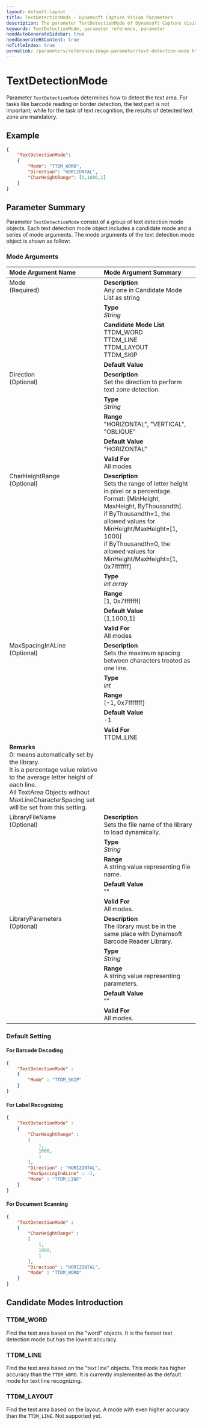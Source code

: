 ```yaml
---
layout: default-layout
title: TextDetectionMode - Dynamsoft Capture Vision Parameters
description: The parameter TextDetectionMode of Dynamsoft Capture Vision is for detecting texts on an image.
keywords: TextDetectionMode, parameter reference, parameter
needAutoGenerateSidebar: true
needGenerateH3Content: true
noTitleIndex: true
permalink: /parameters/reference/image-parameter/text-detection-mode.html
---
```



# TextDetectionMode

Parameter `TextDetectionMode` determines how to detect the text area. For tasks like barcode reading or border detection, the text part is not important; while for the task of text recognition, the results of detected text zone are mandatory.

## Example

```json
{
    "TextDetectionMode":
    {
        "Mode": "TTDM_WORD",
        "Direction": "HORIZONTAL",
        "CharHeightRange": [1,1000,1]
    }
}
```

## Parameter Summary

Parameter `TextDetectionMode` consist of a group of text detection mode objects. Each text detection mode object includes a candidate mode and a series of mode arguments. The mode arguments of the text detection mode object is shown as follow:

### Mode Arguments

<table style = "text-align:left">
    <thead>
        <tr>
            <th nowrap="nowrap">Mode Argument Name</th>
            <th nowrap="nowrap">Mode Argument Summary</th>
        </tr>
    </thead>
    <tr>
        <td rowspan = "4" style="vertical-align:text-top">Mode<br>(Required)</td>
        <td><b>Description</b><br>Any one in Candidate Mode List as string
        </td>
    </tr>
    <tr>
        <td><b>Type</b><br><i>String</i>
        </td>
    </tr>
    <tr>
        <td><b>Candidate Mode List</b><br>TTDM_WORD
            <br>TTDM_LINE
            <br>TTDM_LAYOUT
            <br>TTDM_SKIP
        </td>
    </tr>
    <tr>
        <td><b>Default Value</b><br>
        </td>
    </tr>
    <tr>
        <td rowspan = "5" style="vertical-align:text-top">Direction<br>(Optional)</td>
        <td><b>Description</b><br>Set the direction to perform text zone detection.
        </td>
    </tr>
    <tr>
        <td><b>Type</b><br><i>String</i>
        </td>
    </tr>
    <tr>
        <td><b>Range</b><br>"HORIZONTAL", "VERTICAL", "OBLIQUE"
        </td>
    </tr>
    <tr>
        <td><b>Default Value</b><br>"HORIZONTAL"
        </td>
    </tr>
    <tr>
        <td><b>Valid For</b><br>All modes
        </td>
    </tr>
    <tr>
        <td rowspan = "5" style="vertical-align:text-top">CharHeightRange<br>(Optional)</td>
        <td><b>Description</b><br>Sets the range of letter height in pixel or a percentage.
        <br>Format: [MinHeight, MaxHeight, ByThousandth].
        <br>if ByThousandth=1, the allowed values for MinHeight/MaxHeight=[1, 1000]
        <br>if ByThousandth=0, the allowed values for MinHeight/MaxHeight=[1, 0x7fffffff]
        </td>
    </tr>
    <tr>
        <td><b>Type</b><br><i>int array</i>
        </td>
    </tr>
    <tr>
        <td><b>Range</b><br>[1, 0x7fffffff]
        </td>
    </tr>
    <tr>
        <td><b>Default Value</b><br>[1,1000,1]
        </td>
    </tr>
    <tr>
        <td><b>Valid For</b><br>All modes
        </td>
    </tr>
    <tr>
        <td rowspan = "5" style="vertical-align:text-top">MaxSpacingInALine<br>(Optional)</td>
        <td><b>Description</b><br>Sets the maximum spacing between characters treated as one line.
        </td>
    </tr>
    <tr>
        <td><b>Type</b><br><i>int</i>
        </td>
    </tr>
    <tr>
        <td><b>Range</b><br>[-1, 0x7fffffff]
        </td>
    </tr>
    <tr>
        <td><b>Default Value</b><br>-1
        </td>
    </tr>
    <tr>
        <td><b>Valid For</b><br>TTDM_LINE
        </td>
    </tr>
    <tr>
        <td><b>Remarks</b><br>0: means automatically set by the library.<br>It is a percentage value relative to the average letter height of each line.<br>All TextArea Objects without MaxLineCharacterSpacing set will be set from this setting.
        </td>
    </tr>
    <tr>
        <td rowspan = "5" style="vertical-align:text-top">LibraryFileName<br>(Optional)</td>
        <td><b>Description</b><br>Sets the file name of the library to load dynamically.
        </td>
    </tr>
    <tr>
        <td><b>Type</b><br><i>String</i>
        </td>
    </tr>
    <tr>
        <td><b>Range</b><br>A string value representing file name.
        </td>
    </tr>
    <tr>
        <td><b>Default Value</b><br>""
        </td>
    </tr>
    <tr>
        <td><b>Valid For</b><br>All modes.
        </td>
    </tr>
    <tr>
        <td rowspan = "5" style="vertical-align:text-top">LibraryParameters<br>(Optional)</td>
        <td><b>Description</b><br>The library must be in the same place with Dynamsoft Barcode Reader Library.
        </td>
    </tr>
    <tr>
        <td><b>Type</b><br><i>String</i>
        </td>
    </tr>
    <tr>
        <td><b>Range</b><br>A string value representing parameters.
        </td>
    </tr>
    <tr>
        <td><b>Default Value</b><br>""
        </td>
    </tr>
    <tr>
        <td><b>Valid For</b><br>All modes.
        </td>
    </tr>
</table>

### Default Setting

#### For Barcode Decoding

```json
{
    "TextDetectionMode" : 
    {
        "Mode" : "TTDM_SKIP"
    }   
}
```

#### For Label Recognizing

```json
{
    "TextDetectionMode" : 
    {
        "CharHeightRange" : 
        [
            1,
            1000,
            1
        ],
        "Direction" : "HORIZONTAL",
        "MaxSpacingInALine" : -1,
        "Mode" : "TTDM_LINE"
    }
}
```

#### For Document Scanning

```json
{
    "TextDetectionMode" : 
    {
        "CharHeightRange" : 
        [
            1,
            1000,
            1
        ],
        "Direction" : "HORIZONTAL",
        "Mode" : "TTDM_WORD"
    }
}
```

## Candidate Modes Introduction

### TTDM_WORD

Find the text area based on the "word" objects. It is the fastest text detection mode but has the lowest accuracy.

### TTDM_LINE

Find the text area based on the "text line" objects. This mode has higher accuracy than the `TTDM_WORD`. It is currently implemented as the default mode for text line recognizing.

### TTDM_LAYOUT

Find the text area based on the layout. A mode with even higher accuracy than the `TTDM_LINE`. Not supported yet.
